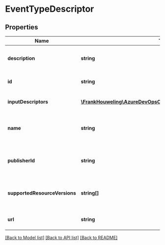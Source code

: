 # EventTypeDescriptor

## Properties
Name | Type | Description | Notes
------------ | ------------- | ------------- | -------------
**description** | **string** | A localized description of the event type | [optional] 
**id** | **string** | A unique id for the event type | [optional] 
**inputDescriptors** | [**\FrankHouweling\AzureDevOpsClient\Hooks\Model\InputDescriptor[]**](InputDescriptor.md) | Event-specific inputs | [optional] 
**name** | **string** | A localized friendly name for the event type | [optional] 
**publisherId** | **string** | A unique id for the publisher of this event type | [optional] 
**supportedResourceVersions** | **string[]** | Supported versions for the event&#39;s resource payloads. | [optional] 
**url** | **string** | The url for this resource | [optional] 

[[Back to Model list]](../README.md#documentation-for-models) [[Back to API list]](../README.md#documentation-for-api-endpoints) [[Back to README]](../README.md)


